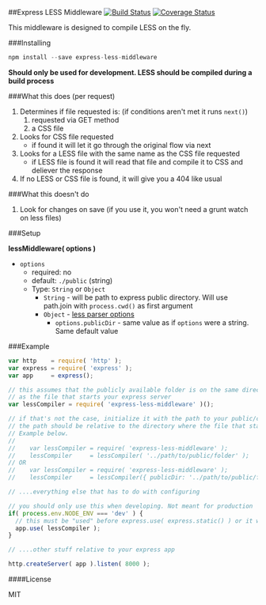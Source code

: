 ##Express LESS Middleware [![Build Status](https://travis-ci.org/vernak2539/express-less-middleware.png?branch=master)](https://travis-ci.org/vernak2539/express-less-middleware) [![Coverage Status](https://coveralls.io/repos/vernak2539/express-less-middleware/badge.png?branch=coveralls_support)](https://coveralls.io/r/vernak2539/express-less-middleware?branch=master)

This middleware is designed to compile LESS on the fly.

###Installing

```js
npm install --save express-less-middleware
```

**Should only be used for development. LESS should be compiled during a build process**

###What this does (per request)

1. Determines if file requested is: (if conditions aren't met it runs `next()`)
    1. requested via GET method
    2. a CSS file
2. Looks for CSS file requested
    * if found it will let it go through the original flow via next
3. Looks for a LESS file with the same name as the CSS file requested
    * if LESS file is found it will read that file and compile it to CSS and deliever the response
4. If no LESS or CSS file is found, it will give you a 404 like usual

###What this doesn't do

1. Look for changes on save (if you use it, you won't need a grunt watch on less files)

###Setup

**lessMiddleware( options )**
* `options`
  * required: no
  * default: `./public` (string)
  * Type: `String` or `Object`
    * `String` - will be path to express public directory. Will use path.join with `process.cwd()` as first argument
    * `Object` - [less parser options][1]
      * `options.publicDir` - same value as if `options` were a string. Same default value

###Example

```js
var http    = require( 'http' );
var express = require( 'express' );
var app     = express();

// this assumes that the publicly available folder is on the same directory level
// as the file that starts your express server
var lessCompiler = require( 'express-less-middleware' )();

// if that's not the case, initialize it with the path to your public/client-side folder
// the path should be relative to the directory where the file that starts your express server is
// Example below.
//
//    var lessCompiler = require( 'express-less-middleware' );
//    lessCompiler     = lessCompiler( '../path/to/public/folder' );
// OR
//    var lessCompiler = require( 'express-less-middleware' );
//    lessCompiler     = lessCompiler({ publicDir: '../path/to/public/folder', ... });

// ....everything else that has to do with configuring

// you should only use this when developing. Not meant for production
if( process.env.NODE_ENV === 'dev' ) {
  // this must be "used" before express.use( express.static() ) or it will not work (no next())
  app.use( lessCompiler );
}

// ....other stuff relative to your express app

http.createServer( app ).listen( 8000 );
```

####License

MIT

[1]: https://www.npmjs.org/package/less
